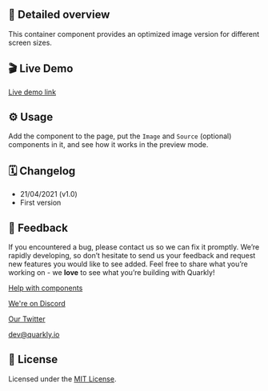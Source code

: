 ## 📖 Detailed overview

This container component provides an optimized image version for different screen sizes.

## 🎬 Live Demo

[Live demo link](https://quarkly-ui-components.netlify.app/picture/)

## ⚙️ Usage

Add the component to the page, put the `Image` and `Source` (optional) components in it, and see how it works in the preview mode.

## 🗓 Changelog

-   21/04/2021 (v1.0)
-   First version

## 📮 Feedback

If you encountered a bug, please contact us so we can fix it promptly. We’re rapidly developing, so don’t hesitate to send us your feedback and request new features you would like to see added. Feel free to share what you’re working on - we **love** to see what you’re building with Quarkly!

[Help with components](https://community.quarkly.io/c/requests/11)

[We're on Discord](https://discord.gg/f9KhSMGX)

[Our Twitter](https://twitter.com/quarklyapp)

[dev@quarkly.io](mailto:dev@quarkly.io)

## 📝 License

Licensed under the [MIT License](./LICENSE).
